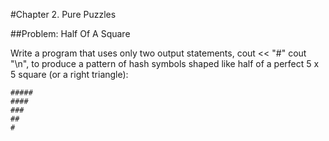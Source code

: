 #Chapter 2. Pure Puzzles

##Problem: Half Of A Square

Write a program that uses only two output statements, cout << "#" cout "\n", to produce a pattern of hash symbols shaped like half of a perfect 5 x 5 square (or a right triangle):
```
#####
####
###
##
#
```

